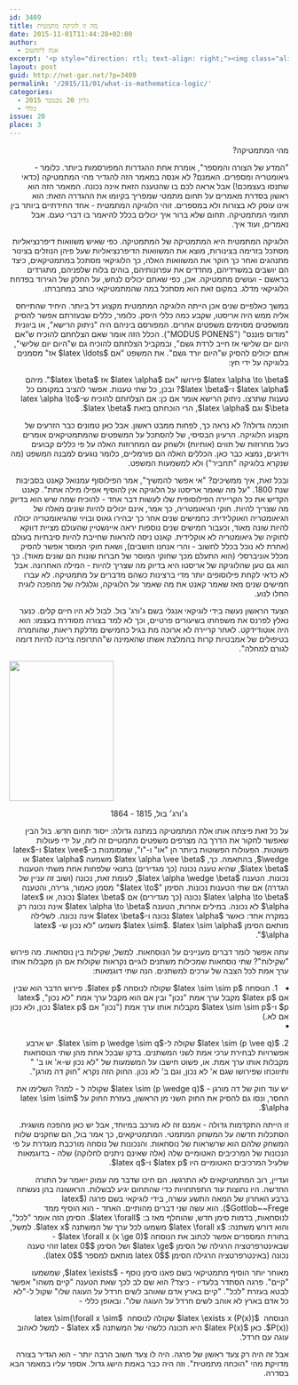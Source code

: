 ```yaml
---
id: 3409
title: מה זו לוגיקה מתמטית
date: 2015-11-01T11:44:28+02:00
author:
  - אנה ליזהטוב
excerpt: '<p style="direction: rtl; text-align: right;"><img class="alignright  wp-image-3442" src="{{site.baseurl}}/assets/img/2015/10/George_Boole_color-224x300.jpg" alt="George_Boole_color" width="101" height="136" />מהי המתמטיקה? "המדע של הצורה והמספר", אומרת אחת ההגדרות המפורסמות ביותר. המאמר הזה הוא ראשון בסדרת מאמרים על תחום מתמטי שמפריך בקיומו את ההגדרה הזאת: הוא לא עוסק לא בצורות ולא במספרים. זוהי הלוגיקה המתמטית - אחד החידתיים ביותר בין תחומי המתמטיקה.</p>'
layout: post
guid: http://net-gar.net/?p=3409
permalink: '/2015/11/01/what-is-mathematica-logic/'
categories:
  - גליון 20 נובמבר 2015
  - כללי
issue: 20
place: 3
---
```

<p style="direction: rtl; text-align: right;">
  מהי המתמטיקה?
</p>

<p style="direction: rtl; text-align: right;">
  "המדע של הצורה והמספר", אומרת אחת ההגדרות המפורסמות ביותר. כלומר - גיאומטריה ומספרים. האמנם? לא אנסה במאמר הזה להגדיר מהי המתמטיקה (כדאי שתנסו בעצמכם!) אבל אראה לכם בו שהטענה הזאת אינה נכונה. המאמר הזה הוא ראשון בסדרת מאמרים על תחום מתמטי שמפריך בקיומו את ההגדרה הזאת: הוא אינו עוסק לא בצורות ולא במספרים. זוהי הלוגיקה המתמטית - אחד החידתיים ביותר בין תחומי המתמטיקה. תחום שלא ברור איך יכולים בכלל להיאמר בו דברי טעם. אבל נאמרים, ועוד איך.
</p>

<p style="direction: rtl; text-align: right;">
  הלוגיקה המתמטית היא המתמטיקה של המתמטיקה. כפי שאיש משוואות דיפרנציאליות מסתכל בזרימה בצינורות, מוצא את המשוואות הדיפרנציאליות שעל פיהן הנוזלים בצינור מתנהגים ואחר כך חוקר את המשוואות האלה, כך הלוגיקאי מסתכל במתמטיקאים, כיצד הם יושבים במשרדיהם, מחדדים את עפרונותיהם, בוהים בלוח שלפניהם, מתגרדים בראשם - ועושים מתמטיקה. אכן, כפי שאתם יכולים לנחש, על החלק של הגירוד בפדחת הלוגיקאי מדלג. במקום זאת הוא מסתכל במה שהמתמטיקאי כותב במחברתו.
</p>

<p style="direction: rtl; text-align: right;">
  במשך כאלפיים שנים אכן הייתה הלוגיקה המתמטית מקצוע דל ביותר. היחיד שהתייחס אליה ממש היה אריסטו, שקבע כמה כללי היסק. כלומר, כללים שבעזרתם אפשר להסיק ממשפטים מסוימים משפטים אחרים. המפורסם ביניהם היה "ניתוק הרישא", או ביוונית "מודוס פוננס" ("MODUS PONENS"). הכלל הזה אומר שאם הצלחתם להוכיח ש"אם היום יום שלישי אז חייב לרדת גשם", ובמקביל הצלחתם להוכיח גם ש"היום יום שלישי", אתם יכולים להסיק ש"היום יורד גשם". את המשפט "אם $latex \ldots$ אז" מסמנים בלוגיקה על ידי חץ:
</p>

<p style="direction: rtl; text-align: right;">
  $latex \alpha \to \beta$ פירושו "אם $latex \alpha$ אז $latex \beta$". מיהם $latex \alpha$ ו-$latex \beta$? ובכן, כל שתי טענות. אפשר להציב במקומם כל טענות שתרצו. ניתוק הרישא אומר אם כן: אם הצלחתם להוכיח ש-$latex \alpha \to \beta$ וגם $latex \alpha$, הרי הוכחתם בזאת $latex \beta$.
</p>

<p style="direction: rtl; text-align: right;">
  חוכמה גדולה? לא נראה כך, לפחות ממבט ראשון. אבל כאן טמונים כבר הזרעים של מקצוע הלוגיקה. הרעיון הבסיסי, של להסתכל על המשפטים שהמתמטיקאים אומרים כעל מחרוזות של תווים (אותיות) ולשחק עם המחרוזות האלה על פי כללים קבועים וידועים, נמצא כבר כאן. הכללים האלה הם פורמליים, כלומר נוגעים למבנה המשפט (מה שנקרא בלוגיקה "תחביר") ולא למשמעות המשפט.
</p>

<p style="direction: rtl; text-align: right;">
  ובכל זאת, איך ממשיכים? "אי אפשר להמשיך", אמר הפילוסוף עמנואל קאנט בסביבות שנת 1800. "על מה שאמר אריסטו על הלוגיקה אין להוסיף אפילו מילה אחת". קאנט הקדיש את כל הקריירה הפילוסופית שלו לעשות דבר אחד - להוכיח שמה שיש הוא בדיוק מה שצריך להיות. חוקי הגיאומטריה, כך אמר, אינם יכולים להיות שונים מאלה של הגיאומטריה האוקלידית: כחמישים שנים אחר כך יבהירו גאוס ובויוי שהגיאומטריה יכולה להיות שונה מאוד, וכעבור חמישים שנים נוספות יראה איינשטיין שהעולם מציית דווקא לחוקיה של גיאומטריה לא אוקלידית. קאנט ניסה להראות שחייבת להיות סיבתיות בעולם (אחרת לא נוכל בכלל לחשוב - והרי אנחנו חושבים), ושאת חוקי המוסר אפשר להסיק מכלל אוניברסלי (הוא התעלם מכך שחוקי המוסר של חברות שונות הם שונים מאוד). כך הוא גם טען שהלוגיקה של אריסטו היא בדיוק מה שצריך להיות - המילה האחרונה. אבל לא כדאי לקחת פילוסופים יותר מדי ברצינות כשהם מדברים על מתמטיקה. לא עברו חמישים שנים מאז שאמר קאנט את מה שאמר על הלוגיקה, וגלגליה של מהפכה לוגית החלו לנוע.
</p>

<p style="direction: rtl; text-align: right;">
  הצעד הראשון נעשה בידי לוגיקאי אנגלי בשם ג'ורג' בול. לבול לא היו חיים קלים. כנער נאלץ לפרנס את משפחתו בשיעורים פרטיים, וכך לא למד בצורה מסודרת בעצמו: הוא היה אוטודידקט. לאחר קריירה לא ארוכה מת בגיל כחמישים מדלקת ריאות, שהוחמרה בטיפולים של אמבטיות קרות בהמלצת אשתו שהאמינה ש"התרופה צריכה להיות דומה לגורם למחלה".
</p>

<img class="aligncenter wp-image-3442" src="{{site.baseurl}}/assets/img/2015/10/George_Boole_color.jpg" alt="" width="188" height="252" /> 

<p style="direction: rtl; text-align: center;">
  ג׳ורג׳ בול, 1815 - 1864
</p>

<p style="direction: rtl; text-align: right;">
  על כל זאת פיצתה אותו אלת המתמטיקה במתנה גדולה: ייסוד תחום חדש. בול הבין שאפשר לחקור את הדרך בה מצרפים משפטים מתמטיים זה לזה, על ידי פעולות פשוטות. הפעולות הפשוטות ביותר הן "או" ו-"ו", שמסומנות ב-$latex \vee$ ו-$latex \wedge$, בהתאמה. כך, $latex \alpha \vee \beta$ משמעה $latex \alpha$ או $latex \beta$, שהיא טענה נכונה (כך מגדירים) בתנאי שלפחות אחת משתי הטענות נכונות. הטענה $latex \alpha \wedge \beta$, לעומת זאת, נכונה (ושוב זה עניין של הגדרה) אם שתי הטענות נכונות. הסימן "$latex \to$" מסמן כאמור, גרירה, והטענה $latex \alpha \to \beta$ נכונה (כך מגדירים) אם $latex \beta$ נכונה, או $latex \alpha$ לא נכונה. במילים אחרות, הטענה $latex \alpha \to \beta$ אינה נכונה רק במקרה אחד: כאשר $latex \alpha$ נכונה ו-$latex \beta$ אינה נכונה. לשלילה מותאם הסימן $latex \sim$. $latex \sim \alpha$ משמעו "לא נכון ש- $latex \alpha$".
</p>

<p style="direction: rtl; text-align: right;">
  עתה אפשר לומר דברים מעניינים על הנוסחאות. למשל, שקילות בין נוסחאות. מה פירוש "שקילות"? שתי נוסחאות שמכילות משתנים לוגיים נקראות שקולות אם הן מקבלות אותו ערך אמת לכל הצבה של ערכים למשתנים. הנה שתי דוגמאות:
</p>

<li style="direction: rtl; text-align: right;">
  1. הנוסחה $latex \sim \sim p$ שקולה לנוסחה $latex p$. פירוש הדבר הוא שבין אם $latex p$ מקבל ערך אמת "נכון" ובין אם הוא מקבל ערך אמת "לא נכון", $latex p$ ו-$latex \sim \sim p$ מקבלות אותו ערך אמת ("נכון" אם $latex p$ נכון, ולא נכון אם לא.)
</li>
<li style="direction: rtl; text-align: right;">
  <p style="direction: rtl; text-align: right;">
    2. $latex \sim (p \vee q)$ שקולה ל-$latex \sim p \wedge \sim q$. יש ארבע אפשרויות לבחירת ערכי אמת לשני המשתנים. בדקו שבכל אחת מהן שתי הנוסחאות מקבלות אותו ערך אמת. או, פשוט חישבו על המשמעות של "לא נכון ש-א' או ב' " ותיווכחו שפירושו שגם א' לא נכון, וגם ב' לא נכון. החוק הזה נקרא "חוק דה מורגן".
  </p>
  
  <p style="direction: rtl; text-align: right;">
    יש עוד חוק של דה מורגן - $latex \sim (p \wedge q)$ שקולה ל - למה? השלימו את החסר, ונסו גם להסיק את החוק השני מן הראשון, בעזרת החוק על $latex \sim \sim \alpha$.
  </p>
</li>

<p style="direction: rtl; text-align: right;">
  זו הייתה התקדמות גדולה - אמנם זה לא מורכב במיוחד, אבל יש כאן מהפכה מושגית. הסתכלות חדשה על המשחק המתמטי. המתמטיקאים, כך אמר בול, הם שחקנים שלוח המשחק שלהם הוא שרשראות של נוסחאות. והנכונות של נוסחה מורכבת מוגדרת על פי הנכונות של המרכיבים האטומיים שלה (אלה שאינם ניתנים לחלוקה) שלה - בדוגמאות שלעיל המרכיבים האטומיים היו $latex p$ ו-$latex q$.
</p>

<p style="direction: rtl; text-align: right;">
  ועדיין, רוב המתמטיקאים לא התרגשו. הם חיכו שדבר מה עמוק ייאמר על התורה החדשה. היו נחוצות עוד התפתחויות כדי שהתחום יגיע לבשלות. הראשונה בהן נעשתה ברבע האחרון של המאה התשע עשרה, בידי לוגיקאי בשם פרגה ($latex Gottlob~~Frege$). הוא עשה שני דברים מהותיים. האחד - הוא הוסיף ממד לנוסחאות, בדמות סימן חדש, שהוחלף מאז ב: $latex \forall$. הסימן הזה אומר "לכל", והוא דורש משתנה: $latex \forall x$ משמעו לכל ערך של המשתנה $latex x$. למשל, בתורת המספרים אפשר לכתוב את הנוסחה $latex \forall x (x \ge 0)$ - שבאינטרפרטציה הרגילה של הסימן $latex \ge$ ושל הסימן $latex 0$ זוהי טענה נכונה (באינטרפרטציה הרגילה הסימן $latex 0$ מותאם למספר $latex 0$).
</p>

<p style="direction: rtl; text-align: right;">
  מאוחר יותר הוסיף מתמטיקאי בשם פאנו סימן נוסף - $latex \exists$, שמשמעו "קיים". פרגה הסתדר בלעדיו - כיצד? הוא שם לב לכך שאת הטענה "קיים משהו" אפשר לבטא בעזרת "לכל". "קיים בארץ אדם שאוהב לשים חרדל על העוגה שלו" שקול ל-"לא כל אדם בארץ לא אוהב לשים חרדל על העוגה שלו". ובאופן כללי -
</p>

<p style="direction: rtl; text-align: right;">
  הנוסחה  $latex \exists x (P(x))$ שקולה לנוסחה  $latex \sim(\forall x \sim P(x))$. כאן $latex P(x)$ היא תכונה כלשהי של המשתנה $latex x$ - למשל לאהוב עוגה עם חרדל.
</p>

<p style="direction: rtl; text-align: right;">
  אבל זה היה רק צעד ראשון של פרגה. היה לו צעד חשוב הרבה יותר - הוא הגדיר בצורה מדויקת מהי "הוכחה מתמטית". וזה היה כבר באמת הישג גדול. אספר עליו במאמר הבא בסדרה.
</p>